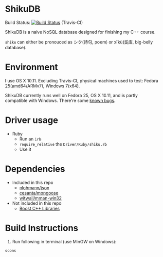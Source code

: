 # ShikuDB
Build Status: [![Build Status](https://travis-ci.org/Bokjan/ShikuDB.svg?branch=master)](https://travis-ci.org/Bokjan/ShikuDB) (Travis-CI)

ShikuDB is a naive NoSQL database designed for finishing my C++ course.

`shiku` can either be pronouced as シク(詩句, poem) or xīkù(奚库, big-belly database).

# Environment
I use OS X 10.11. Excluding Travis-CI, physical machines used to test: Fedora 25(amd64/ARMv7), Windows 7(x64).

ShikuDB currently runs well on Fedora 25, OS X 10.11, and is partly compatible with Windows. There're some [known bugs](https://github.com/Bokjan/ShikuDB/issues/3).

# Driver usage
- Ruby
	- Run an `irb`
	- `require_relative` the `Driver/Ruby/shiku.rb`
	- Use it

# Dependencies
- Included in this repo
	- [nlohmann/json](https://github.com/nlohmann/json)
	- [cesanta/mongoose](https://github.com/cesanta/mongoose)
	- [witwall/mman-win32](https://github.com/witwall/mman-win32)
- Not included in this repo
	- [Boost C++ Libraries](http://www.boost.org)

# Build Instructions
1. Run following in terminal (use MinGW on Windows):
```plain
scons
```